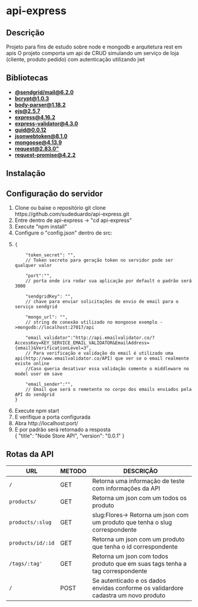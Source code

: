 # api-express
## Descrição
Projeto para fins de estudo sobre node e mongodb e arquitetura rest em apis
O projeto comporta um api de CRUD simulando um serviço de loja (cliente, produto pedido) com autenticação utilizando jwt

## Bibliotecas  
- **[@sendgrid/mail@6.2.0](https://github.com/sendgrid/sendgrid-nodejs/tree/master/packages/mail)**
- **[bcrypt@1.0.3](https://github.com/kelektiv/node.bcrypt.js)**
- **[body-parser@1.18.2](https://github.com/expressjs/body-parser)**
- **[ejs@2.5.7](https://github.com/tj/ejs)**
- **[express@4.16.2](https://github.com/expressjs/express)**
- **[express-validator@4.3.0](https://github.com/ctavan/express-validator)**
- **[guid@0.0.12](https://github.com/dandean/guid)**
- **[jsonwebtoken@8.1.0](https://github.com/auth0/node-jsonwebtoken)**
- **[mongoose@4.13.9](https://github.com/Automattic/mongoose)**
- **[request@2.83.0"](https://github.com/request/request)**
- **[request-promise@4.2.2](https://github.com/request/request-promise)**

## Instalação
<h2>Configuração do servidor</h2>
<ol>
<li> Clone ou baixe o repositório git clone https://github.com/sudeduardo/api-express.git </li>
<li> Entre dentro de api-express -> "cd api-express"  </li>
<li> Execute "npm install" </li>
<li> Configure o "config.json" dentro de src: <br><li>

```
{
  
    "token_secret": "",
    // Token secreto para geração token no servidor pode ser qualquer valor
    
    "port":"",
    // porta onde ira rodar sua aplicação por default o padrão será 3000
    
    "sendgridKey": "",
    // chave para enviar solicitações de envio de email para o serviço sendgrid

    "mongo_url": "",
    // string de conexão utilizado no mongoose exemplo ->mongodb://localhost:27017/api
    
    "email_validator":"http://api.emailvalidator.co/?AccessKey=KEY_SERVICE_EMAIL_VALIDATOR&EmailAddress={email}&VerificationLevel=3",
    // Para verificação e validação do email é utilizado uma api(http://www.emailvalidator.co/API) que ver se o email realmente existe online
    //Caso queria desativar essa validação comente o middleware no model user em save
     
    "email_sender":"",
    // Email que será o remetente no corpo dos emails enviados pela API do sendgrid
}
```
    

<li> Execute npm start</li>
<li> E verifique a porta configurada </li>
<li> Abra http://localhost:port/</li>
<li> E por padrão	será retornado a resposta </li>
{
  "title": "Node Store API",
  "version": "0.0.1"
}
</ol>

## Rotas da API

|URL|METODO|DESCRIÇÃO
 --- | --- | --- 
|`/`| GET | Retorna uma informação de teste com informações da API
|`products/` | GET | Retorna um json com um todos os produto
|`products/:slug` | GET | slug:Flores-> Retorna um json com um produto que tenha o slug correspondente
|`products/id/:id` | GET | Retorna um json com um produto que tenha o id correspondente 
|`/tags/:tag'` | GET | Retorna um json com todos produto que em suas tags tenha a tag correspondente
|`/` | POST | Se autenticado e os dados envidas conforme os validardore cadastra um novo produto

